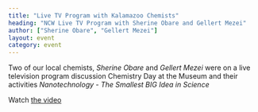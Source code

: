 ```yaml
---
title: "Live TV Program with Kalamazoo Chemists"
heading: "NCW Live TV Program with Sherine Obare and Gellert Mezei"
author: ["Sherine Obare", "Gellert Mezei"]
layout: event
category: event
---
```


Two of our local chemists, *Sherine Obare* and *Gellert Mezei* were on
a live television program discussion Chemistry Day at the Museum and
their activities *Nanotechnology - The Smallest BIG Idea in Science*

Watch
[the video](http://archive.org/details/MNLCelebratingChemistry10-01-12.mpg "Watch Kalamazoo chemists discuss nanotechnology on live TV")